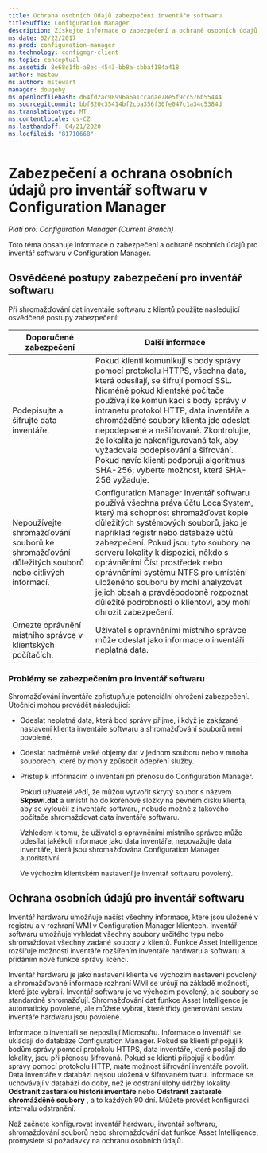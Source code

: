 ```yaml
---
title: Ochrana osobních údajů zabezpečení inventáře softwaru
titleSuffix: Configuration Manager
description: Získejte informace o zabezpečení a ochraně osobních údajů pro inventář softwaru v Configuration Manager.
ms.date: 02/22/2017
ms.prod: configuration-manager
ms.technology: configmgr-client
ms.topic: conceptual
ms.assetid: 8e68e1fb-a8ec-4543-bb8a-cbbaf184a418
author: mestew
ms.author: mstewart
manager: dougeby
ms.openlocfilehash: d64fd2ac98996a6a1ccadae78e5f9cc576b55444
ms.sourcegitcommit: bbf820c35414bf2cba356f30fe047c1a34c5384d
ms.translationtype: MT
ms.contentlocale: cs-CZ
ms.lasthandoff: 04/21/2020
ms.locfileid: "81710668"
---
```

# <a name="security-and-privacy-for-software-inventory-in-configuration-manager"></a>Zabezpečení a ochrana osobních údajů pro inventář softwaru v Configuration Manager

*Platí pro: Configuration Manager (Current Branch)*

Toto téma obsahuje informace o zabezpečení a ochraně osobních údajů pro inventář softwaru v Configuration Manager.  

##  <a name="security-best-practices-for-software-inventory"></a><a name="BKMK_Security_HardwareInventory"></a> Osvědčené postupy zabezpečení pro inventář softwaru  
 Při shromažďování dat inventáře softwaru z klientů použijte následující osvědčené postupy zabezpečení:  

|Doporučené zabezpečení|Další informace|  
|----------------------------|----------------------|  
|Podepisujte a šifrujte data inventáře.|Pokud klienti komunikují s body správy pomocí protokolu HTTPS, všechna data, která odesílají, se šifrují pomocí SSL. Nicméně pokud klientské počítače používají ke komunikaci s body správy v intranetu protokol HTTP, data inventáře a shromážděné soubory klienta jde odeslat nepodepsané a nešifrované. Zkontrolujte, že lokalita je nakonfigurovaná tak, aby vyžadovala podepisování a šifrování. Pokud navíc klienti podporují algoritmus SHA-256, vyberte možnost, která SHA-256 vyžaduje.|  
|Nepoužívejte shromažďování souborů ke shromažďování důležitých souborů nebo citlivých informací.|Configuration Manager inventář softwaru používá všechna práva účtu LocalSystem, který má schopnost shromažďovat kopie důležitých systémových souborů, jako je například registr nebo databáze účtů zabezpečení. Pokud jsou tyto soubory na serveru lokality k dispozici, někdo s oprávněními Číst prostředek nebo oprávněními systému NTFS pro umístění uloženého souboru by mohl analyzovat jejich obsah a pravděpodobně rozpoznat důležité podrobnosti o klientovi, aby mohl ohrozit zabezpečení.|  
|Omezte oprávnění místního správce v klientských počítačích.|Uživatel s oprávněními místního správce může odeslat jako informace o inventáři neplatná data.|  

### <a name="security-issues-for-software-inventory"></a>Problémy se zabezpečením pro inventář softwaru  
 Shromažďování inventáře zpřístupňuje potenciální ohrožení zabezpečení. Útočníci mohou provádět následující:  

- Odeslat neplatná data, která bod správy přijme, i když je zakázané nastavení klienta inventáře softwaru a shromažďování souborů není povolené.  

- Odeslat nadměrně velké objemy dat v jednom souboru nebo v mnoha souborech, které by mohly způsobit odepření služby.  

- Přístup k informacím o inventáři při přenosu do Configuration Manager.  

  Pokud uživatelé vědí, že můžou vytvořit skrytý soubor s názvem **Skpswi.dat** a umístit ho do kořenové složky na pevném disku klienta, aby se vyloučil z inventáře softwaru, nebude možné z takového počítače shromažďovat data inventáře softwaru.  

  Vzhledem k tomu, že uživatel s oprávněními místního správce může odesílat jakékoli informace jako data inventáře, nepovažujte data inventáře, která jsou shromažďována Configuration Manager autoritativní.  

  Ve výchozím klientském nastavení je inventář softwaru povolený.  

##  <a name="privacy-information-for-software-inventory"></a><a name="BKMK_Privacy_HardwareInventory"></a> Ochrana osobních údajů pro inventář softwaru  
 Inventář hardwaru umožňuje načíst všechny informace, které jsou uložené v registru a v rozhraní WMI v Configuration Manager klientech. Inventář softwaru umožňuje vyhledat všechny soubory určitého typu nebo shromažďovat všechny zadané soubory z klientů. Funkce Asset Intelligence rozšiřuje možnosti inventáře rozšířením inventáře hardwaru a softwaru a přidáním nové funkce správy licencí.  

 Inventář hardwaru je jako nastavení klienta ve výchozím nastavení povolený a shromažďované informace rozhraní WMI se určují na základě možností, které jste vybrali. Inventář softwaru je ve výchozím povolený, ale soubory se standardně shromažďují. Shromažďování dat funkce Asset Intelligence je automaticky povolené, ale můžete vybrat, které třídy generování sestav inventáře hardwaru jsou povolené.  

 Informace o inventáři se neposílají Microsoftu. Informace o inventáři se ukládají do databáze Configuration Manager. Pokud se klienti připojují k bodům správy pomocí protokolu HTTPS, data inventáře, které posílají do lokality, jsou při přenosu šifrovaná. Pokud se klienti připojují k bodům správy pomocí protokolu HTTP, máte možnost šifrování inventáře povolit. Data inventáře v databázi nejsou uložená v šifrovaném tvaru. Informace se uchovávají v databázi do doby, než je odstraní úlohy údržby lokality **Odstranit zastaralou historii inventáře** nebo **Odstranit zastaralé shromážděné soubory** , a to každých 90 dní. Můžete provést konfiguraci intervalu odstranění.  

 Než začnete konfigurovat inventář hardwaru, inventář softwaru, shromažďování souborů nebo shromažďování dat funkce Asset Intelligence, promyslete si požadavky na ochranu osobních údajů.  
